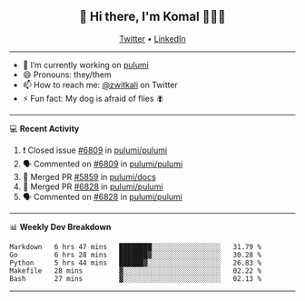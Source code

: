 <h2 align="center"> 👋 Hi there, I'm Komal 🧑🏾‍💻 </h2>
<p align="center">
    <a href="https://twitter.com/zwitkali">Twitter</a> •
    <a href="https://www.linkedin.com/in/komal-ali/">LinkedIn</a>
</p>

--------

- 🔭 I’m currently working on [pulumi](https://github.com/pulumi/pulumi)
- 😄 Pronouns: they/them
- 📫 How to reach me: [@zwitkali](https://twitter.com/zwitkali) on Twitter
- ⚡ Fun fact: My dog is afraid of flies 🪰

--------
💻 **Recent Activity**

<!--START_SECTION:activity-->
1. ❗️ Closed issue [#6809](https://github.com/pulumi/pulumi/issues/6809) in [pulumi/pulumi](https://github.com/pulumi/pulumi)
2. 🗣 Commented on [#6809](https://github.com/pulumi/pulumi/issues/6809) in [pulumi/pulumi](https://github.com/pulumi/pulumi)
3. 🎉 Merged PR [#5859](https://github.com/pulumi/docs/pull/5859) in [pulumi/docs](https://github.com/pulumi/docs)
4. 🎉 Merged PR [#6828](https://github.com/pulumi/pulumi/pull/6828) in [pulumi/pulumi](https://github.com/pulumi/pulumi)
5. 🗣 Commented on [#6828](https://github.com/pulumi/pulumi/issues/6828) in [pulumi/pulumi](https://github.com/pulumi/pulumi)
<!--END_SECTION:activity-->

--------

📊 **Weekly Dev Breakdown**
<!--START_SECTION:waka-->
```text
Markdown   6 hrs 47 mins   ████████░░░░░░░░░░░░░░░░░   31.79 % 
Go         6 hrs 28 mins   ███████▓░░░░░░░░░░░░░░░░░   30.28 % 
Python     5 hrs 44 mins   ██████▓░░░░░░░░░░░░░░░░░░   26.83 % 
Makefile   28 mins         ▓░░░░░░░░░░░░░░░░░░░░░░░░   02.22 % 
Bash       27 mins         ▓░░░░░░░░░░░░░░░░░░░░░░░░   02.13 % 
```
<!--END_SECTION:waka-->

--------